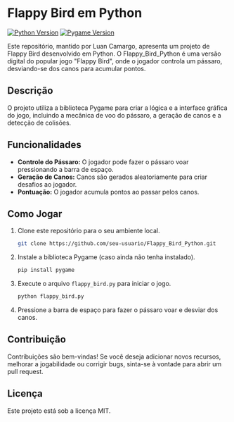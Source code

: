 # Flappy Bird em Python

[![Python Version](https://img.shields.io/badge/python-3.6%2B-blue.svg)](https://www.python.org/downloads/release)
[![Pygame Version](https://img.shields.io/badge/pygame-2.0.1-orange.svg)](https://www.pygame.org/)

Este repositório, mantido por Luan Camargo, apresenta um projeto de Flappy Bird desenvolvido em Python. O Flappy_Bird_Python é uma versão digital do popular jogo "Flappy Bird", onde o jogador controla um pássaro, desviando-se dos canos para acumular pontos.

## Descrição

O projeto utiliza a biblioteca Pygame para criar a lógica e a interface gráfica do jogo, incluindo a mecânica de voo do pássaro, a geração de canos e a detecção de colisões.

## Funcionalidades

- **Controle do Pássaro:** O jogador pode fazer o pássaro voar pressionando a barra de espaço.
- **Geração de Canos:** Canos são gerados aleatoriamente para criar desafios ao jogador.
- **Pontuação:** O jogador acumula pontos ao passar pelos canos.

## Como Jogar

1. Clone este repositório para o seu ambiente local.
    ```bash
    git clone https://github.com/seu-usuario/Flappy_Bird_Python.git
    ```

2. Instale a biblioteca Pygame (caso ainda não tenha instalado).
    ```bash
    pip install pygame
    ```

3. Execute o arquivo `flappy_bird.py` para iniciar o jogo.
    ```bash
    python flappy_bird.py
    ```

4. Pressione a barra de espaço para fazer o pássaro voar e desviar dos canos.

## Contribuição

Contribuições são bem-vindas! Se você deseja adicionar novos recursos, melhorar a jogabilidade ou corrigir bugs, sinta-se à vontade para abrir um pull request.

## Licença

Este projeto está sob a licença MIT.
